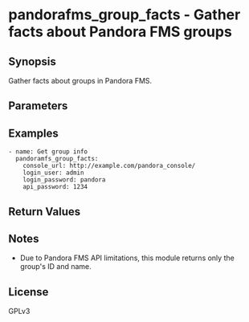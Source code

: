 # pandorafms\_group\_facts - Gather facts about Pandora FMS groups

## Synopsis

Gather facts about groups in Pandora FMS.


## Parameters



## Examples

```
- name: Get group info
  pandoramfs_group_facts:
    console_url: http://example.com/pandora_console/
    login_user: admin
    login_password: pandora
    api_password: 1234

```

## Return Values
## Notes

- Due to Pandora FMS API limitations, this module returns only the group's ID and name.

## License

GPLv3
